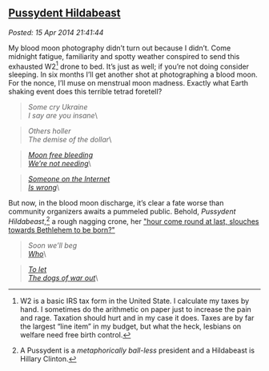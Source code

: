  
[Pussydent Hildabeast](https://bakerjd99.wordpress.com/2014/04/15/pussydent-hildabeast/)
---------------------------------------------------------------------------------------

*Posted: 15 Apr 2014 21:41:44*

My blood moon photography didn’t turn out because I didn’t. Come
midnight fatigue, familiarity and spotty weather conspired to send this
exhausted W2[^4647a] drone to bed. It’s just as well; if you’re not doing
consider sleeping. In six months I’ll get another shot at photographing
a blood moon. For the nonce, I’ll muse on menstrual moon madness.
Exactly what Earth shaking event does this terrible tetrad foretell?

> *Some cry Ukraine*\
> *I say are you insane*\


> *Others holler*\
> *The demise of the dollar*\


> [*Moon free
> bleeding*](https://modernwomandigest.com/disturbing-new-feminist-trend-free-bleeding/)\
> [*We’re not
> needing*](https://modernwomandigest.com/disturbing-new-feminist-trend-free-bleeding/)\


> [*Someone on the Internet*](https://xkcd.com/386/)\
> [*Is wrong*](https://xkcd.com/386/)\

But now, in the blood moon discharge, it’s clear a fate worse than
community organizers awaits a pummeled public. Behold, *Pussydent
Hildabeast*,[^4647b] a rough nagging crone, her ["hour come round at
last, slouches towards Bethlehem to be
born?"](https://en.wikipedia.org/wiki/The_Second_Coming_(poem))

> *Soon we’ll beg*\
> [*Who*](https://www.youtube.com/watch?v=kTcRRaXV-fg)\


> [*To let*](https://www.youtube.com/watch?v=Qkuu0Lwb5EM&feature=kp)\
> [*The dogs of war
> out*](https://www.youtube.com/watch?v=Qkuu0Lwb5EM&feature=kp)\

[^4647a]: W2 is a basic IRS tax form in the United State. I calculate my
    taxes by hand. I sometimes do the arithmetic on paper just to
    increase the pain and rage. Taxation should hurt and in my case it
    does. Taxes are by far the largest “line item” in my budget, but
    what the heck, lesbians on welfare need free birth control.

[^4647b]: A Pussydent is a *metaphorically ball-less* president and a
    Hildabeast is Hillary Clinton.
